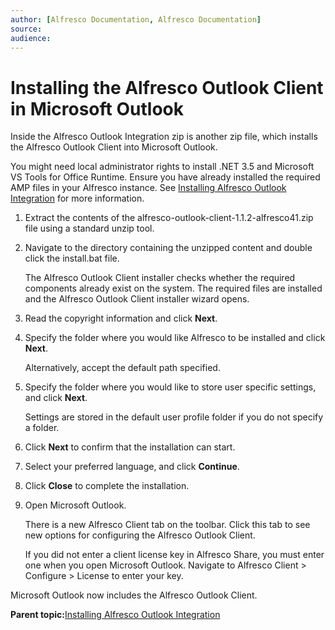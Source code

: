 ```yaml
---
author: [Alfresco Documentation, Alfresco Documentation]
source: 
audience: 
---
```


# Installing the Alfresco Outlook Client in Microsoft Outlook

Inside the Alfresco Outlook Integration zip is another zip file, which installs the Alfresco Outlook Client into Microsoft Outlook.

You might need local administrator rights to install .NET 3.5 and Microsoft VS Tools for Office Runtime. Ensure you have already installed the required AMP files in your Alfresco instance. See [Installing Alfresco Outlook Integration](Outlook-amp.md) for more information.

1.  Extract the contents of the alfresco-outlook-client-1.1.2-alfresco41.zip file using a standard unzip tool.

2.  Navigate to the directory containing the unzipped content and double click the install.bat file.

    The Alfresco Outlook Client installer checks whether the required components already exist on the system. The required files are installed and the Alfresco Outlook Client installer wizard opens.

3.  Read the copyright information and click **Next**.

4.  Specify the folder where you would like Alfresco to be installed and click **Next**.

    Alternatively, accept the default path specified.

5.  Specify the folder where you would like to store user specific settings, and click **Next**.

    Settings are stored in the default user profile folder if you do not specify a folder.

6.  Click **Next** to confirm that the installation can start.

7.  Select your preferred language, and click **Continue**.

8.  Click **Close** to complete the installation.

9.  Open Microsoft Outlook.

    There is a new Alfresco Client tab on the toolbar. Click this tab to see new options for configuring the Alfresco Outlook Client.

    If you did not enter a client license key in Alfresco Share, you must enter one when you open Microsoft Outlook. Navigate to Alfresco Client \> Configure \> License to enter your key.


Microsoft Outlook now includes the Alfresco Outlook Client.

**Parent topic:**[Installing Alfresco Outlook Integration](../tasks/Outlook-amp.md)

